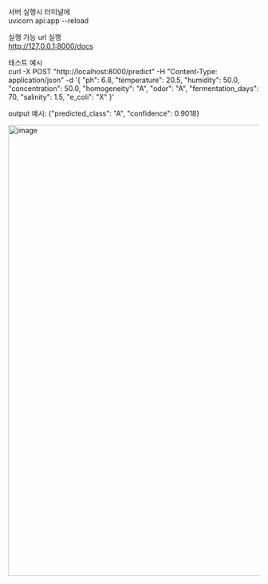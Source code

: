 서버 실행시 터미널에<br>uvicorn api:app --reload

실행 가능 url 실행<br>http://127.0.0.1:8000/docs

테스트 예시<br>
curl -X POST "http://localhost:8000/predict" -H "Content-Type: application/json" -d '{
  "ph": 6.8,
  "temperature": 20.5,
  "humidity": 50.0,
  "concentration": 50.0,
  "homogeneity": "A",
  "odor": "A",
  "fermentation_days": 70,
  "salinity": 1.5,
  "e_coli": "X"
}'

output 예시: {"predicted_class": "A", "confidence": 0.9018}

<img width="904" alt="image" src="https://github.com/user-attachments/assets/a9286e5c-9b52-4507-ab62-03ed7770b8af" />
